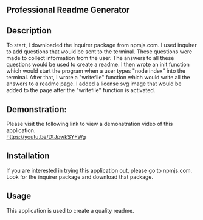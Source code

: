
  
 ## Professional Readme Generator

 ## Description
 To start, I downloaded the inquirer package from npmjs.com.  I used inquirer to add questions that would be sent to the terminal.  These questions were made to collect information from the user.  The answers to all these questions would be used to create a readme.  I then wrote an init function which would start the program when a user types "node index" into the terminal.  After that, I wrote a "writefile" function which would write all the answers to a readme page.  I added a license svg image that would be added to the page after the "writefile" function is activated.

 ## Demonstration:
 Please visit the following link to view a demonstration video of this application.  
 https://youtu.be/DtJpwkSYFWg

 ## Installation 
 If you are interested in trying this application out, please go to npmjs.com.  Look for the inquirer package and download that package.  

 ## Usage 
 This application is used to create a quality readme.
 
 


